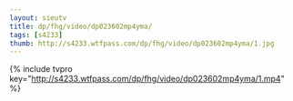 ```yaml
--- 
layout: sieutv
title: dp/fhg/video/dp023602mp4yma/
tags: [s4233]
thumb: http://s4233.wtfpass.com/dp/fhg/video/dp023602mp4yma/1.jpg
---
```

{% include tvpro key="http://s4233.wtfpass.com/dp/fhg/video/dp023602mp4yma/1.mp4" %} 
